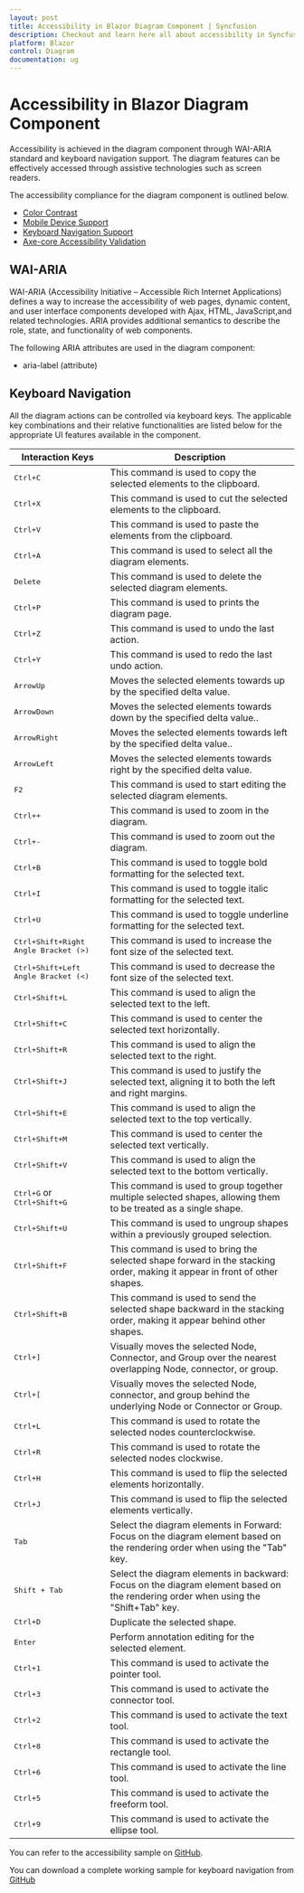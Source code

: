 ```yaml
---
layout: post
title: Accessibility in Blazor Diagram Component | Syncfusion
description: Checkout and learn here all about accessibility in Syncfusion Blazor Diagram component and more.
platform: Blazor
control: Diagram 
documentation: ug
---
```


# Accessibility in Blazor Diagram Component

Accessibility is achieved in the diagram component through WAI-ARIA standard and keyboard navigation support. The diagram features can be effectively accessed through assistive technologies such as screen readers.

The accessibility compliance for the diagram component is outlined below.

* [Color Contrast](../common/accessibility#color-contrast)
* [Mobile Device Support](../common/accessibility#mobile-device-support)
* [Keyboard Navigation Support](../common/accessibility#keyboard-navigation-support)
* [Axe-core Accessibility Validation](../common/accessibility#ensuring-accessibility)

## WAI-ARIA

WAI-ARIA (Accessibility Initiative – Accessible Rich Internet Applications) defines a way to increase the accessibility of web pages, dynamic content, and user interface components developed with Ajax, HTML, JavaScript,and related technologies. ARIA provides additional semantics to describe the role, state, and functionality of web components.

The following ARIA attributes are used in the diagram component:

* aria-label (attribute)


## Keyboard Navigation

All the diagram actions can be controlled via keyboard keys. The applicable key combinations and their relative functionalities are listed below for the appropriate UI features available in the component.


Interaction Keys |Description
-----|-----
<kbd>Ctrl+C</kbd> | This command is used to copy the selected elements to the clipboard.
<kbd>Ctrl+X</kbd> | This command is used to cut the selected elements  to the clipboard.
<kbd>Ctrl+V</kbd> | This command is used to paste the elements  from the clipboard.
<kbd>Ctrl+A</kbd> | This command is used to select all the diagram elements.
<kbd>Delete</kbd> | This command is used to delete the selected diagram elements.
<kbd>Ctrl+P</kbd> | This command is used to prints the diagram page.
<kbd>Ctrl+Z</kbd> | This command is used to undo the last action.
<kbd>Ctrl+Y</kbd> | This command is used to redo the last undo action.
<kbd>ArrowUp</kbd> | Moves the selected elements towards up by the specified delta value.
<kbd>ArrowDown</kbd> | Moves the selected elements towards down by the specified delta value..
<kbd>ArrowRight</kbd> | Moves the selected elements towards left by the specified delta value..
<kbd>ArrowLeft</kbd> | Moves the selected elements towards right by the specified delta value.
<kbd>F2</kbd> | This command is used to start editing the selected diagram elements.
<kbd>Ctrl++</kbd> | This command is used to zoom in the diagram.
<kbd>Ctrl+-</kbd> | This command is used to zoom out the diagram.
<kbd>Ctrl+B</kbd> | This command is used to toggle bold formatting for the selected text.
<kbd>Ctrl+I</kbd> | This command is used to toggle italic formatting for the selected text.
<kbd>Ctrl+U</kbd> | This command is used to toggle underline formatting for the selected text.
<kbd>Ctrl+Shift+Right Angle Bracket (>)</kbd> | This command is used to increase the font size of the selected text.
<kbd>Ctrl+Shift+Left Angle Bracket (<)</kbd> | This command is used to decrease the font size of the selected text.
<kbd>Ctrl+Shift+L</kbd> | This command is used to align the selected text to the left.
<kbd>Ctrl+Shift+C</kbd> | This command is used to center the selected text horizontally.
<kbd>Ctrl+Shift+R</kbd> | This command is used to align the selected text to the right.
<kbd>Ctrl+Shift+J</kbd> | This command is used to justify the selected text, aligning it to both the left and right margins.
<kbd>Ctrl+Shift+E</kbd> | This command is used to align the selected text to the top vertically. 
<kbd>Ctrl+Shift+M</kbd> | This command is used to center the selected text vertically.
<kbd>Ctrl+Shift+V</kbd> | This command is used to align the selected text to the bottom vertically.
<kbd>Ctrl+G</kbd> or <kbd>Ctrl+Shift+G</kbd> | This command is used to group together multiple selected shapes, allowing them to be treated as a single shape.
<kbd>Ctrl+Shift+U</kbd> | This command is used to ungroup shapes within a previously grouped selection.
<kbd>Ctrl+Shift+F</kbd> | This command is used to bring the selected shape forward in the stacking order, making it appear in front of other shapes.
<kbd>Ctrl+Shift+B</kbd> | This command is used to send the selected shape backward in the stacking order, making it appear behind other shapes.
<kbd>Ctrl+]</kbd> | Visually moves the selected Node, Connector, and Group over the nearest overlapping Node, connector, or group.
<kbd>Ctrl+[</kbd> | Visually moves the selected Node, connector, and group behind the underlying Node or Connector or Group.
<kbd>Ctrl+L</kbd> | This command is used to rotate the selected nodes counterclockwise.
<kbd>Ctrl+R</kbd> | This command is used to rotate the selected nodes clockwise.
<kbd>Ctrl+H</kbd> | This command is used to flip the selected elements horizontally.
<kbd>Ctrl+J</kbd> | This command is used to flip the selected elements vertically.
<kbd>Tab</kbd> | Select the diagram elements in Forward: Focus on the diagram element based on the rendering order when using the "Tab" key.
<kbd>Shift + Tab</kbd> | Select the diagram elements in backward: Focus on the diagram element based on the rendering order when using the "Shift+Tab" key.
<kbd>Ctrl+D</kbd> | Duplicate the selected shape.
<kbd>Enter</kbd> | Perform annotation editing for the selected element.
<kbd>Ctrl+1</kbd> | This command is used to activate the pointer tool.
<kbd>Ctrl+3</kbd> | This command is used to activate the connector tool.
<kbd>Ctrl+2</kbd> | This command is used to activate the text tool.
<kbd>Ctrl+8</kbd> | This command is used to activate the rectangle tool.
<kbd>Ctrl+6</kbd> | This command is used to activate the line tool.
<kbd>Ctrl+5</kbd> | This command is used to activate the freeform tool.
<kbd>Ctrl+9</kbd> | This command is used to activate the ellipse tool.

You can refer to the accessibility sample on  [GitHub](https://github.com/essential-studio/blazor-accessibility-demos).

You can download a complete working sample for keyboard navigation from [GitHub](https://github.com/SyncfusionExamples/Blazor-Diagram-Examples/tree/master/UG-Samples/Accessibility/KeyBoardNavigation)
